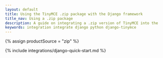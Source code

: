 ```yaml
---
layout: default
title: Using the TinyMCE .zip package with the Django framework
title_nav: Using a .zip package
description: A guide on integrating a .zip version of TinyMCE into the Django framework.
keywords: integration integrate django python django-tinymce
---
```


{% assign productSource = "zip" %}

{% include integrations/django-quick-start.md %}

